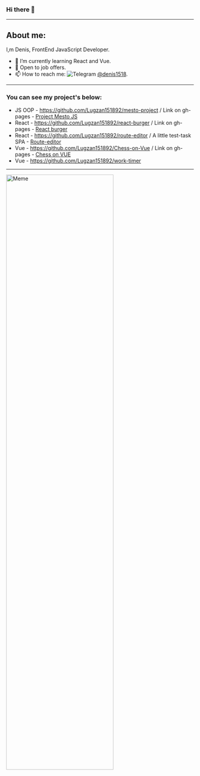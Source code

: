 ### Hi there 👋

---
## About me:
I,m Denis, FrontEnd JavaScript Developer. 
- 🌱 I’m currently learning React and Vue.
- 👯 Open to job offers.
- 📫 How to reach me: <img src='https://img.shields.io/badge/Telegram-blue' alt='Telegram'> [@denis1518](https://t.me/@denis1518).

---
### You can see my project's below:
- JS OOP - https://github.com/Lugzan151892/mesto-project / Link on gh-pages - [Project Mesto JS](https://lugzan151892.github.io/mesto-project/) 
- React - https://github.com/Lugzan151892/react-burger / Link on gh-pages - [React burger](https://lugzan151892.github.io/react-burger/)
- React - https://github.com/Lugzan151892/route-editor / A little test-task SPA - [Route-editor](https://lugzan151892.github.io/route-editor/)
- Vue - https://github.com/Lugzan151892/Chess-on-Vue / Link on gh-pages - [Chess on VUE](https://lugzan151892.github.io/Chess-on-Vue/)
- Vue - https://github.com/Lugzan151892/work-timer
---

<img src='https://preview.redd.it/f06bdrfictf31.jpg?auto=webp&s=87fb86fbfa99bff736321e634798db5c2d9e0ae1' alt='Meme' style='height: 40vh; width: 30vw'>

<!--
**Lugzan151892/Lugzan151892** is a ✨ _special_ ✨ repository because its `README.md` (this file) appears on your GitHub profile.

Here are some ideas to get you started:

- 🔭 I’m currently working on ...
- 🌱 I’m currently learning ...
- 👯 I’m looking to collaborate on ...
- 🤔 I’m looking for help with ...
- 💬 Ask me about ...
- 📫 How to reach me: ...
- 😄 Pronouns: ...
- ⚡ Fun fact: ...
-->
